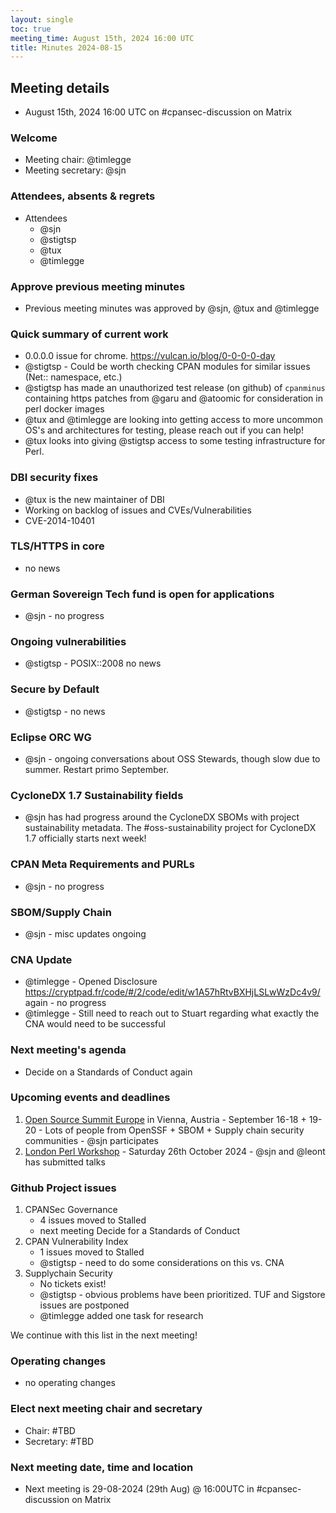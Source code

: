 ```yaml
---
layout: single
toc: true
meeting_time: August 15th, 2024 16:00 UTC
title: Minutes 2024-08-15
---
```


## Meeting details

* August 15th, 2024 16:00 UTC on #cpansec-discussion on Matrix

### Welcome

*   Meeting chair: @timlegge
*   Meeting secretary: @sjn

### Attendees, absents & regrets

*   Attendees
    *  @sjn
    *  @stigtsp
    *  @tux
    *  @timlegge

### Approve previous meeting minutes

*   Previous meeting minutes was approved by @sjn, @tux and @timlegge

### Quick summary of current work
*   0.0.0.0 issue for chrome. https://vulcan.io/blog/0-0-0-0-day
*   @stigtsp - Could be worth checking CPAN modules for similar issues (Net:: namespace, etc.)
*   @stigtsp has made an unauthorized test release (on github) of `cpanminus` containing https patches from @garu and @atoomic for consideration in perl docker images
*   @tux and @timlegge are looking into getting access to more uncommon OS's and architectures for testing, please reach out if you can help!
*   @tux looks into giving @stigtsp access to some testing infrastructure for Perl.

### DBI security fixes
*   @tux is the new maintainer of DBI
*   Working on backlog of issues and CVEs/Vulnerabilities
*   CVE-2014-10401

### TLS/HTTPS in core
*   no news

### German Sovereign Tech fund is open for applications
*   @sjn - no progress

### Ongoing vulnerabilities
*   @stigtsp - POSIX::2008 no news

### Secure by Default
*   @stigtsp - no news

### Eclipse ORC WG
*   @sjn - ongoing conversations about OSS Stewards, though slow due to summer. Restart primo September.

### CycloneDX 1.7 Sustainability fields
*   @sjn has had progress around the CycloneDX SBOMs with project sustainability metadata. The #oss-sustainability project for CycloneDX 1.7 officially starts next week!

### CPAN Meta Requirements and PURLs
*   @sjn - no progress

### SBOM/Supply Chain
*   @sjn - misc updates ongoing

### CNA Update
*   @timlegge - Opened Disclosure https://cryptpad.fr/code/#/2/code/edit/w1A57hRtvBXHjLSLwWzDc4v9/ again - no progress
*   @timlegge - Still need to reach out to Stuart regarding what exactly the CNA would need to be successful

### Next meeting's agenda
*   Decide on a Standards of Conduct again

### Upcoming events and deadlines

1. [Open Source Summit Europe](https://events.linuxfoundation.org/open-source-summit-europe/) in Vienna, Austria - September 16-18 + 19-20 - Lots of people from OpenSSF + SBOM + Supply chain security communities - @sjn participates
1. [London Perl Workshop](https://act.yapc.eu/lpw2024/) - Saturday 26th October 2024 - @sjn and @leont has submitted talks

### Github Project issues

1. CPANSec Governance
    * 4 issues moved to Stalled
    * next meeting Decide for a Standards of Conduct
1. CPAN Vulnerability Index
    * 1 issues moved to Stalled
    * @stigtsp - need to do some considerations on this vs. CNA
1. Supplychain Security
    * No tickets exist!
    * @stigtsp - obvious problems have been prioritized. TUF and Sigstore issues are postponed
    * @timlegge added one task for research

We continue with this list in the next meeting!

### Operating changes
*   no operating changes

### Elect next meeting chair and secretary
*   Chair: #TBD
*   Secretary: #TBD

### Next meeting date, time and location
*   Next meeting is 29-08-2024 (29th Aug) @ 16:00UTC in #cpansec-discussion on Matrix
